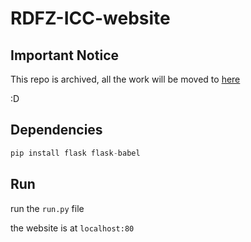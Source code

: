 # RDFZ-ICC-website

## Important Notice

This repo is archived, all the work will be moved to [here](https://github.com/ICC-Tech-Dept/ICC-Website)

:D

## Dependencies

```python
pip install flask flask-babel
```



## Run

run the  `run.py`  file

the website is at  `localhost:80` 

